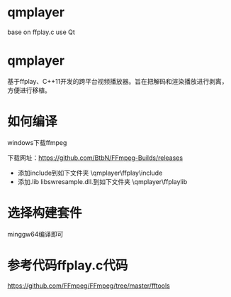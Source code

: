 # qmplayer
base on ffplay.c use Qt

# qmplayer
 基于ffplay、C++11开发的跨平台视频播放器。旨在把解码和渲染播放进行剥离，方便进行移植。

# 如何编译
 windows下载ffmpeg

 下载网址：https://github.com/BtbN/FFmpeg-Builds/releases

- 添加include到如下文件夹
\qmplayer\ffplay\include
- 添加.lib  libswresample.dll.到如下文件夹
\qmplayer\ffplaylib


# 选择构建套件 
minggw64编译即可

# 参考代码ffplay.c代码
https://github.com/FFmpeg/FFmpeg/tree/master/fftools
